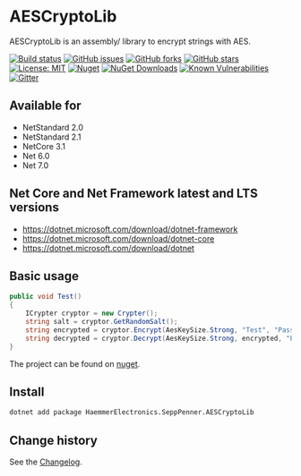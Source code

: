 AESCryptoLib
====================================

AESCryptoLib is an assembly/ library to encrypt strings with AES.

[![Build status](https://ci.appveyor.com/api/projects/status/a3ptt999etgpfutv?svg=true)](https://ci.appveyor.com/project/SeppPenner/aescryptolib)
[![GitHub issues](https://img.shields.io/github/issues/SeppPenner/AESCryptoLib.svg)](https://github.com/SeppPenner/AESCryptoLib/issues)
[![GitHub forks](https://img.shields.io/github/forks/SeppPenner/AESCryptoLib.svg)](https://github.com/SeppPenner/AESCryptoLib/network)
[![GitHub stars](https://img.shields.io/github/stars/SeppPenner/AESCryptoLib.svg)](https://github.com/SeppPenner/AESCryptoLib/stargazers)
[![License: MIT](https://img.shields.io/badge/License-MIT-blue.svg)](https://raw.githubusercontent.com/SeppPenner/AESCryptoLib/master/License.txt)
[![Nuget](https://img.shields.io/badge/AESCryptoLib-Nuget-brightgreen.svg)](https://www.nuget.org/packages/HaemmerElectronics.SeppPenner.AESCryptoLib/)
[![NuGet Downloads](https://img.shields.io/nuget/dt/HaemmerElectronics.SeppPenner.AESCryptoLib.svg)](https://www.nuget.org/packages/HaemmerElectronics.SeppPenner.AESCryptoLib/)
[![Known Vulnerabilities](https://snyk.io/test/github/SeppPenner/AESCryptoLib/badge.svg)](https://snyk.io/test/github/SeppPenner/AESCryptoLib)
[![Gitter](https://badges.gitter.im/AESCryptoLib/community.svg)](https://gitter.im/AESCryptoLib/community?utm_source=badge&utm_medium=badge&utm_campaign=pr-badge)

## Available for
* NetStandard 2.0
* NetStandard 2.1
* NetCore 3.1
* Net 6.0
* Net 7.0

## Net Core and Net Framework latest and LTS versions
* https://dotnet.microsoft.com/download/dotnet-framework
* https://dotnet.microsoft.com/download/dotnet-core
* https://dotnet.microsoft.com/download/dotnet

## Basic usage
```csharp
public void Test()
{
    ICrypter cryptor = new Crypter();
    string salt = cryptor.GetRandomSalt();
    string encrypted = cryptor.Encrypt(AesKeySize.Strong, "Test", "Password", salt);
    string decrypted = cryptor.Decrypt(AesKeySize.Strong, encrypted, "Password", salt);
}
```

The project can be found on [nuget](https://www.nuget.org/packages/HaemmerElectronics.SeppPenner.AESCryptoLib/).

## Install

```bash
dotnet add package HaemmerElectronics.SeppPenner.AESCryptoLib
```

Change history
--------------

See the [Changelog](https://github.com/SeppPenner/AESCryptoLib/blob/master/Changelog.md).